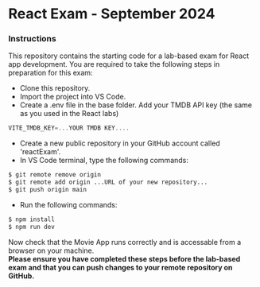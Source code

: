 # React Exam - September 2024

### Instructions

This repository contains the starting code for a lab-based exam for React app development. You are required to take the following steps in preparation for this exam:

+ Clone this repository.
+ Import the project into VS Code.
+ Create a .env file in the base folder. Add your TMDB API key (the same as you used in the React labs)
~~~ts
VITE_TMDB_KEY=...YOUR TMDB KEY....
~~~

+ Create a new public repository in your GitHub account called 'reactExam'.
+ In VS Code terminal, type the following commands:
```cmd
$ git remote remove origin
$ git remote add origin ...URL of your new repository...
$ git push origin main
```

 + Run the following commands:
```cmd
$ npm install
$ npm run dev
```

Now check that the Movie App runs correctly and is accessable from a browser on your machine.  
**Please ensure you have completed these steps before the lab-based exam and that you can push changes to your remote repository on GitHub.**